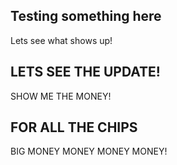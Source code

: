 <!-- 
---
title: Testing syncing github docs sync
excerpt: Update your docs automatically with `rdme`, ReadMe's official CLI and GitHub Action!
category: 6279a8efa0b9e90014d51a0d
---
-->

## Testing something here
Lets see what shows up! 

## LETS SEE THE UPDATE!
SHOW ME THE MONEY!

## FOR ALL THE CHIPS
BIG MONEY MONEY MONEY MONEY!